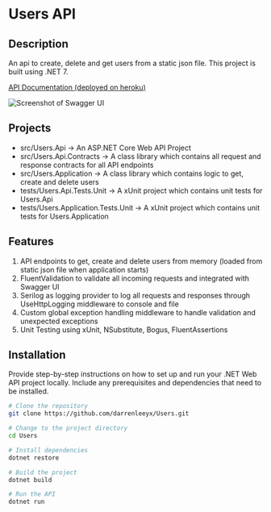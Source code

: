 # Users API

## Description

An api to create, delete and get users from a static json file. This project is built using .NET 7.

[API Documentation (deployed on heroku)](https://users-web-api-28d77317a8a1.herokuapp.com/swagger/index.html)

![Screenshot of Swagger UI](https://github.com/darrenleeyx/Users/assets/59044608/10d4ceee-16ae-417e-b573-8996fb502d2c)

## Projects
- src/Users.Api -> An ASP.NET Core Web API Project
- src/Users.Api.Contracts -> A class library which contains all request and response contracts for all API endpoints
- src/Users.Application -> A class library which contains logic to get, create and delete users 
- tests/Users.Api.Tests.Unit -> A xUnit project which contains unit tests for Users.Api
- tests/Users.Application.Tests.Unit -> A xUnit project which contains unit tests for Users.Application

## Features
1. API endpoints to get, create and delete users from memory (loaded from static json file when application starts)
2. FluentValidation to validate all incoming requests and integrated with Swagger UI
3. Serilog as logging provider to log all requests and responses through UseHttpLogging middleware to console and file
4. Custom global exception handling middleware to handle validation and unexpected exceptions
5. Unit Testing using xUnit, NSubstitute, Bogus, FluentAssertions

## Installation

Provide step-by-step instructions on how to set up and run your .NET Web API project locally. Include any prerequisites and dependencies that need to be installed.

```bash
# Clone the repository
git clone https://github.com/darrenleeyx/Users.git

# Change to the project directory
cd Users

# Install dependencies
dotnet restore

# Build the project
dotnet build

# Run the API
dotnet run
